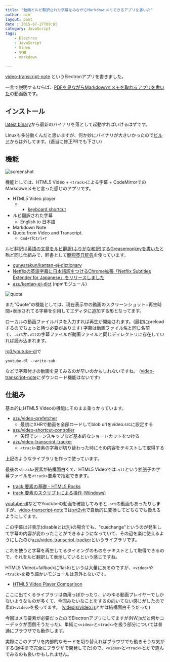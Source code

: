 ```yaml
---
title: "動画とルビ翻訳された字幕をみながらMarkdownメモできるアプリを書いた"
author: azu
layout: post
date : 2015-07-27T09:05
category: JavaScript
tags:
    - Electron
    - JavaScript
    - Video
    - 字幕
    - markdown

---
```


[video-transcript-note](https://github.com/azu/video-transcript-note "video-transcript-note") というElectronアプリを書きました。

一言で説明するならば、[PDFを見ながらMarkdownでメモを取れるアプリを書いた](http://efcl.info/2015/05/04/pdf-annotation-markdown/ "PDFを見ながらMarkdownでメモを取れるアプリを書いた | Web Scratch")の動画版です。

## インストール

[latest binary](https://github.com/azu/video-transcript-note/releases/latest)から最新のバイナリを落として起動すればいけるはずです。

Linuxも多分動くんだと思いますが、何か妙にバイナリが大きいかったので[ビルド](https://github.com/azu/video-transcript-note/blob/6b803d7081b863570cd638e20fc1a67a397c4a61/package.json#L21)からは外してます。(適当に修正PRでも下さい)

## 機能

![screenshot](http://monosnap.com/image/0B7VE8sHjR7ZojNUWDs0u5z8ZZCwRl.png)

機能としては、HTML5 Video + `<track>`による字幕 + CodeMirrorでのMarkdownメモと言った感じのアプリです。

- HTML5 Video player
    - + [keyboard shortcut](https://github.com/azu/video-shortcut-controller)
- ルビ翻訳された字幕
    - English to 日本語
- Markdown Note
- Quote from Video and Transcript.
    - `Cmd+T`/`Ctrl+T`

ルビ翻訳は[英語の文章をルビ翻訳(ふりがな和訳)するGreasemonkeyを書いた](http://efcl.info/2014/11/30/ruby-translator-greasemonkey/ "英語の文章をルビ翻訳(ふりがな和訳)するGreasemonkeyを書いた | Web Scratch")と殆ど同じ仕組みで、辞書として[簡短英日辞典](https://github.com/gunyarakun/kantan-ej-dictionary "簡短英日辞典")を使っています。

- [gunyarakun/kantan-ej-dictionary](https://github.com/gunyarakun/kantan-ej-dictionary)
- [Netflixの英語字幕に日本語訳をつけるChrome拡張「Netflix Subtitles Extender for Japanese」をリリースしました](http://blog.wktk.co.jp/ja/entry/2015/07/07/netflix-subtitles-extender-for-japanese)
- [azu/kantan-ej-dict](https://github.com/azu/kantan-ej-dict "azu/kantan-ej-dict") (npmモジュール)

![quote](http://monosnap.com/image/FSFWLmC6vpn6UopBPYom8cSyiCDMtL.png)

また"Quote"の機能としては、現在表示中の動画のスクリーンショット+再生時間+表示されてる字幕を引用してエディタに追加する形となってます。

ローカルの動画ファイルパスを入力すれば再生が開始されます。(最初にpreloadするのでちょっと待つ必要があります)
字幕は動画ファイル名と同じ名前で、`.srt`か`.vtt`の字幕ファイルが動画ファイルと同じディレクトリに存在していれば読み込まれます。

[rg3/youtube-dl](https://github.com/rg3/youtube-dl "rg3/youtube-dl")で

```
youtube-dl --write-sub
```

などで字幕付きの動画を見てみるのが早いのかもしれないですね。
([video-transcript-note](https://github.com/azu/video-transcript-note "video-transcript-note")にダウンロード機能はないです)

## 仕組み

基本的にHTML5 Videoの機能にそのまま乗っかっています。

- [azu/video-prefetcher](https://github.com/azu/video-prefetcher)
	- 最初にXHRで動画を全部ロードしてblob urlをvideo.srcに設定する
- [azu/video-shortcut-controller](https://github.com/azu/video-shortcut-controller)
	- 矢印でシーンスキップなど基本的なショートカットをつける
- [azu/video-transcript-tracker](https://github.com/azu/video-transcript-tracker)
	- `<track>`要素の字幕が切り替わった時にその内容をテキストして取得する

上記のようなライブラリを作って使っています。

最後の`<track>`要素が結構面白くて、HTML5 Videoでは`.vtt`という拡張子の字幕ファイルを`<track>`要素で指定できます。

- [track 要素の基礎 - HTML5 Rocks](http://www.html5rocks.com/ja/tutorials/track/basics/)
- [track 要素のスクリプトによる操作 (Windows)](https://msdn.microsoft.com/ja-jp/library/jj152145(v=vs.85).aspx)

[youtube-dl](https://github.com/rg3/youtube-dl "youtube-dl")などでYoutubeの動画を確認してみると`.srt`の動画もあったりしますが、[video-transcript-note](https://github.com/azu/video-transcript-note "video-transcript-note")では[srt2vtt](https://github.com/deestan/srt2vtt "srt2vtt")で自動的に変換してどちらでも扱えるようにしてます。

この字幕は非表示(disableとは別)の場合でも、"cuechange"というのが発生して字幕の内容が変わったことができるようになっていて、その辺を楽に使えるようにしたのが[azu/video-transcript-tracker](https://github.com/azu/video-transcript-tracker)というライブラリです。

これを使うと字幕を再生してるタイミングのものをテキストとして取得できるので、それをルビ翻訳して表示しているという感じですね。

HTML5 Video(+fallbackにflash)というは大量にあるのですが、`<video>`や`<track>`を扱う細かいモジュールは意外とないです。

- [HTML5 Video Player Comparison](http://praegnanz.de/html5video/ "HTML5 Video Player Comparison")

ここに出てくるライブラリは商用っぽかったり、いわゆる動画プレイヤーでしかないようなものが多くて、今回みたいなことをするの向いてない感じがしたので素の`<video>`を扱ってます。
([videojs/video.js](https://github.com/videojs/video.js "videojs/video.js")とかは結構面白そうだった)

今回はメモ要素が必要だったのでElectronアプリにしてますが(NW.jsだと何かコーデックが面倒そうだった)、単純に`<video>`と`<track>`を扱う部分については普通にブラウザでも動作します。

実際にこのアプリを内部的なモードを切り替えればブラウザでも動きそうな気がする(途中まで完全にブラウザで開発してた)ので、`<video>`と`<track>`とかで遊んでみるのも良いかもしれません。
